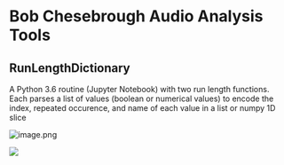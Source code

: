 # Bob Chesebrough Audio Analysis Tools

## RunLengthDictionary
A Python 3.6 routine (Jupyter Notebook) with two run length functions. 
Each parses a list of values (boolean or numerical values) to encode the index, repeated occurence, and name 
of each value in a list or numpy 1D slice

  ![image.png](attachment:image.png)
  
![](https://github.com/dustinvanstee/random-public-files/raw/master/ss1.png)
